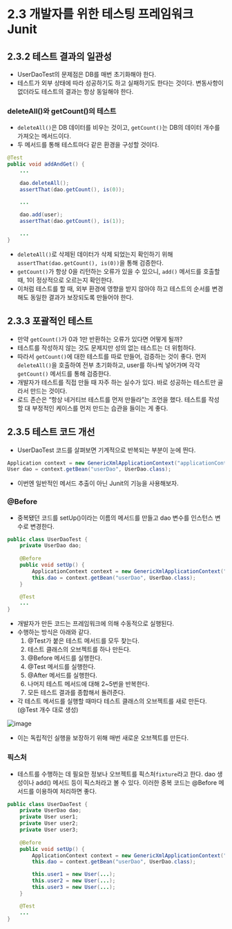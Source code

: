 # 2.3 개발자를 위한 테스팅 프레임워크 Junit

## 2.3.2 테스트 결과의 일관성

- UserDaoTest의 문제점은 DB를 매번 초기화해야 한다.
- 테스트가 외부 상태에 따라 성공하기도 하고 실패하기도 한다는 것이다. 변동사항이 없더라도 테스트의 결과는 항상 동일해야 한다.

### deleteAll()와 getCount()의 테스트

- `deleteAll()`은 DB 데이터를 비우는 것이고, `getCount()`는 DB의 데이터 개수를 가져오는 메서드이다.
- 두 메서드를 통해 테스트마다 같은 환경을 구성할 것이다.

```java
@Test
public void addAndGet() {
	...

	dao.deleteAll();
	assertThat(dao.getCount(), is(0));

	...
	
	dao.add(user);
	assertThat(dao.getCount(), is(1));

	...
}
```

- `deleteAll()`로 삭제된 데이터가 삭제 되었는지 확인하기 위해 `assertThat(dao.getCount(), is(0))`을 통해 검증한다.
- `getCount()`가 항상 0을 리턴하는 오류가 있을 수 있으니, `add()` 메서드를 호출할 때, 1이 정상적으로 오르는지 확인한다.
- 이처럼 테스트를 할 때, 외부 환경에 영향을 받지 않아야 하고 테스트의 순서를 변경해도 동일한 결과가 보장되도록 만들어야 한다.

## 2.3.3 포괄적인 테스트

- 만약 `getCount()`가 0과 1만 반환하는 오류가 있다면 어떻게 될까?
- 테스트를 작성하지 않는 것도 문제지만 성의 없는 테스트는 더 위험하다.
- 따라서 `getCount()`에 대한 테스트를 따로 만들어, 검증하는 것이 좋다.
  먼저 `deleteAll()`을 호출하여 전부 초기화하고, user를 하나씩 넣어가며 각각 `getCount()` 메서드를 통해 검증한다.
- 개발자가 테스트를 직접 만들 때 자주 하는 실수가 있다. 바로 성공하는 테스트만 골라서 만드는 것이다.
- 로드 존슨은 “항상 네거티브 테스트를 먼저 만들라”는 조언을 했다. 테스트를 작성할 대 부정적인 케이스를 먼저 만드는 습관을 들이는 게 좋다.

## 2.3.5 테스트 코드 개선

- UserDaoTest 코드를 살펴보면 기계적으로 반복되는 부분이 눈에 띈다.

```java
Application context = new GenericXmlApplicationContext("applicationContext.xml");
User dao = context.getBean("userDao", UserDao.class);
```

- 이번엔 일반적인 메서드 추출이 아닌 Junit의 기능을 사용해보자.

### @Before

- 중복됐던 코드를 setUp()이라는 이름의 메서드를 만들고 dao 변수를 인스턴스 변수로 변경한다.

```java
public class UserDaoTest {
	private UserDao dao;
	
	@Before
	public void setUp() {
		ApplicationContext context = new GenericXmlApplicationContext("applicationContext.xml");
		this.dao = context.getBean("userDao", UserDao.class);
	}

	@Test
	...
}

```

- 개발자가 만든 코드는 프레임워크에 의해 수동적으로 실행된다.
- 수행하는 방식은 아래와 같다.
    1. @Test가 붙은 테스트 메서드를 모두 찾는다.
    2. 테스트 클래스의 오브젝트를 하나 만든다.
    3. @Before 메서드를 실행한다.
    4. @Test 메서드를 실행한다.
    5. @After 메서드를 실행한다.
    6. 나머지 테스트 메서드에 대해 2~5번을 반복한다.
    7. 모든 테스트 결과를 종합해서 돌려준다.
- 각 테스트 메서드를 실행할 때마다 테스트 클래스의 오브젝트를 새로 만든다.(@Test 개수 대로 생성)

![image](https://github.com/Eui9179/spring3-study/assets/83222282/9c334d23-0435-4977-bdf7-40120eb54e52)

- 이는 독립적인 실행을 보장하기 위해 매번 새로운 오브젝트를 만든다.

### 픽스처

- 테스트를 수행하는 데 필요한 정보나 오브젝트를 픽스처`fixture`라고 한다. dao 생성이나 add() 메서드 등이 픽스처라고 볼 수 있다. 이러한 중복 코드는 @Before 메서드를 이용하여 처리하면 좋다.

```java
public class UserDaoTest {
	private UserDao dao;
	private User user1;
	private User user2;
	private User user3;
	
	@Before
	public void setUp() {
		ApplicationContext context = new GenericXmlApplicationContext("applicationContext.xml");
		this.dao = context.getBean("userDao", UserDao.class);

		this.user1 = new User(...);
		this.user2 = new User(...);
		this.user3 = new User(...);
	}

	@Test
	...
}

```
